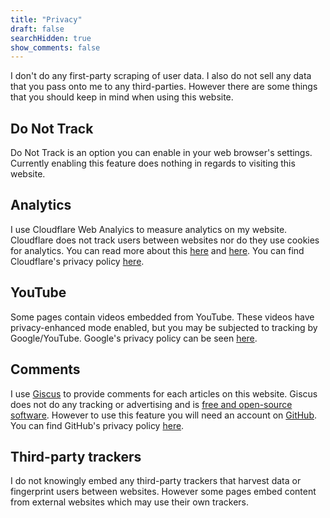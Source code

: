 ```yaml
---
title: "Privacy"
draft: false
searchHidden: true
show_comments: false
---
```


I don't do any first-party scraping of user data. I also do not sell any data that you pass onto me to any third-parties. However there are some things that you should keep in mind when using this website.

## Do Not Track

Do Not Track is an option you can enable in your web browser's settings. Currently enabling this feature does nothing in regards to visiting this website.

## Analytics

I use Cloudflare Web Analyics to measure analytics on my website. Cloudflare does not track users between websites nor do they use cookies for analytics. You can read more about this [here](https://www.cloudflare.com/en-gb/web-analytics/) and [here](https://developers.cloudflare.com/analytics/web-analytics/). You can find Cloudflare's privacy policy [here](https://www.cloudflare.com/en-gb/privacypolicy/).

## YouTube

Some pages contain videos embedded from YouTube. These videos have privacy-enhanced mode enabled, but you may be subjected to tracking by Google/YouTube. Google's privacy policy can be seen [here](https://policies.google.com/privacy).

## Comments

I use [Giscus](https://giscus.app/) to provide comments for each articles on this website. Giscus does not do any tracking or advertising and is [free and open-source software](https://github.com/giscus/giscus). However to use this feature you will need an account on [GitHub](https://github.com/). You can find GitHub's privacy policy [here](https://docs.github.com/en/site-policy/privacy-policies/github-privacy-statement).

## Third-party trackers

I do not knowingly embed any third-party trackers that harvest data or fingerprint users between websites. However some pages embed content from external websites which may use their own trackers.
